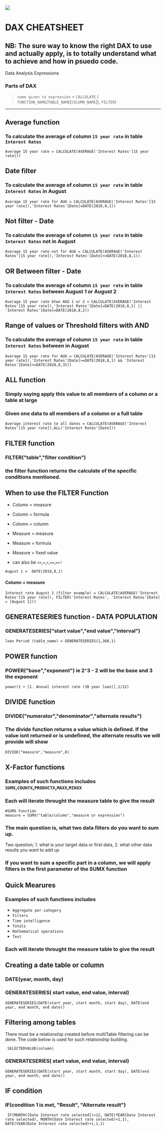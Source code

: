 <img src="bi.webp" align="center" size="1000px"/>

# DAX CHEATSHEET
## **NB:** The sure way to know the right DAX to use and actually apply, is to totally understand what to achieve and how in psuedo code.

Data Analysis Expressions

### Parts of DAX 
>`name given to expression` = `CALCULATE` ( `FUNCTION_NAME`(`TABLE_NAME`[`COLUMN_NAME`]), `FILTER`)

---
## Average function
### To calculate the average of column `15 year rate` in table `Interest Rates`
```
Average 15 year rate = CALCULATE(AVERAGE('Interest Rates'[15 year rate]))
```

## Date filter
### To calculate the average of column `15 year rate` in table `Interest Rates` in August
```
Average 15 year rate for AUG = CALCULATE(AVERAGE('Interest Rates'[15 year rate]),'Interest Rates'[Date]=DATE(2018,8,1))
```

## Not filter - Date
### To calculate the average of column `15 year rate` in table `Interest Rates` not in August
```
Average 15 year rate not for AUG = CALCULATE(AVERAGE('Interest Rates'[15 year rate]),'Interest Rates'[Date]<>DATE(2018,8,1))
```

## OR Between filter - Date
### To calculate the average of column `15 year rate` in table `Interest Rates` between August 1 or August 2
```
Average 15 year rate btwn AUG 1 or 2 = CALCULATE(AVERAGE('Interest Rates'[15 year rate]),'Interest Rates'[Date]=DATE(2018,8,1) || 'Interest Rates'[Date]=DATE(2018,8,2))
```

## Range of values or Threshold filters with AND
### To calculate the average of column `15 year rate` in table `Interest Rates` between in August 
```
Average 15 year rate for AUG = CALCULATE(AVERAGE('Interest Rates'[15 year rate]),'Interest Rates'[Date]>=DATE(2018,8,1) && 'Interest Rates'[Date]<=DATE(2018,8,31))
```

## ALL function 
### Simply saying apply this value to all members of a column or a table at large
### Given one data to all members of a column or a full table 
```
Average interest rate to all dates = CALCULATE(AVERAGE('Interest Rates'[15 year rate]),ALL('Interest Rates'[Date]))
```

## FILTER function 
### FILTER("table","filter condition")
### the filter function returns the calculate of the specific conditions mentioned. 
## When to use the FILTER Function
  * Column = measure
  * Column = formula
  * Column = column
  * Measure = measure
  * Measure = formula
  * Measure = fixed value

  * can also be `<>`,`>`,`<`,`>=`,`=<!`
```
August 1 =  DATE(2018,8,1)
```
#### Column = measure
```
Interest rate August 1 (filter example) = CALCULATE(AVERAGE('Interest Rates'[15 year rate]), FILTER('Interest Rates', 'Interest Rates'[Date] = [August 1]))
```


## GENERATESERIES function - DATA POPULATION
### GENERATESERIES("start value","end value","interval")
```
loan Period (table_name) = GENERATESERIES(1,360,1)
```

## POWER function 
### POWER("base","exponent") ie 2^3 - 2 will be the base and 3 the exponent
```
power(1 + [1. Annual interest rate (30 year loan)],1/12)
```

## DIVIDE function 
### DIVIDE("numerator","denominator","alternate results") 
### The divide function returns a value which is defined. If the value isnt returned or is undefined, the alternate results we will provide will show
```
DIVIDE("measure","measure",0)
```

## X-Factor functions 
### Examples of such functions includes `SUMX`,`COUNTX`,`PRODUCTX`,`MAXX`,`MINXX`
### Each will iterate throught the measure table to give the result

```
#SUMX Function
measure = SUMX("table/column","measure or expression")
```

### The main question is, what two data filters do you want to sum up. 

Two question; 1. what is your target data or first data, 2. what other data results you want to add up
### If you want to sum a specific part in a column, we will apply filters in the first parameter of the SUMX function


## Quick Mearures
### Examples of such functions includes 
* `Aggregate per category`
* `Filters`
* `Time intelligence`
* `Totals`
* `Mathematical operations`
* `Text`

### Each will iterate throught the measure table to give the result


## Creating a date table or column
### DATE(year, month, day)
### GENERATESERIES( start value, end value, interval)

```
GENERATESERIES(DATE(start year, start month, start day), DATE(end year, end month, end date))
```


## Filtering among tables
There must be a relationship created before multiTable filtering can be done. The code below is used for such relationship building.
```
 SELECTEDVALUE(column)
```
### GENERATESERIES( start value, end value, interval)

```
GENERATESERIES(DATE(start year, start month, start day), DATE(end year, end month, end date))
```

## IF condition 
### IF(condition 1 is met, "Result", "Alternate result")
```
 IF(MONTH([Date Interest rate selected])<12, DATE(YEAR(Date Interest rate selected), MONTH(Date Interest rate selected)+1,1), DATE(YEAR(Date Interest rate selected)+1,1,1)
```

